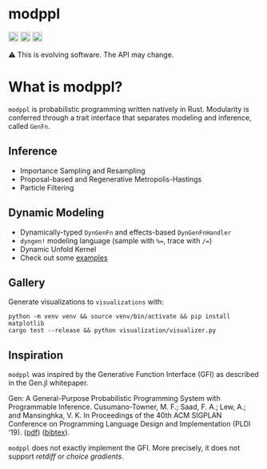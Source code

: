 # modppl

[<img alt="crates.io" src="https://img.shields.io/crates/v/modppl.svg?style=for-the-badge&color=fc8d62&logo=rust" height="20">](https://crates.io/crates/modppl)
[<img alt="docs.rs" src="https://img.shields.io/badge/docs.rs-modppl-66c2a5?style=for-the-badge&labelColor=555555&logo=docs.rs" height="20">](https://docs.rs/modppl)
[<img alt="status" src="https://img.shields.io/github/actions/workflow/status/agarret7/modppl/test.yml?branch=main&style=for-the-badge" height="20">](https://github.com/agarret7/modppl/actions?query=branch%3Amain)

⚠ ️This is evolving software. The API may change.

# What is modppl?

`modppl` is probabilistic programming written natively in Rust. Modularity is conferred through a trait interface that separates modeling and inference, called `GenFn`.


## Inference

- Importance Sampling and Resampling
- Proposal-based and Regenerative Metropolis-Hastings
- Particle Filtering


## Dynamic Modeling

- Dynamically-typed `DynGenFn` and effects-based `DynGenFnHandler`
- `dyngen!` modeling language (sample with `%=`, trace with `/=`)
- Dynamic Unfold Kernel
- Check out some [examples](https://github.com/agarret7/modppl/tree/main/modppl/tests/dyngenfns)


## Gallery

Generate visualizations to `visualizations` with:
```shell
python -m venv venv && source venv/bin/activate && pip install matplotlib
cargo test --release && python visualization/visualizer.py
```


## Inspiration

`modppl` was inspired by the Generative Function Interface (GFI) as described in the Gen.jl whitepaper.

  Gen: A General-Purpose Probabilistic Programming System with Programmable Inference. Cusumano-Towner, M. F.; Saad, F. A.; Lew, A.; and Mansinghka, V. K. In Proceedings of the 40th ACM SIGPLAN Conference on Programming Language Design and Implementation (PLDI ‘19). ([pdf](https://dl.acm.org/doi/10.1145/3314221.3314642)) ([bibtex](https://www.gen.dev/assets/gen-pldi.txt)).

`modppl` does not exactly implement the GFI. More precisely, it does not support _retdiff_ or _choice gradients_.